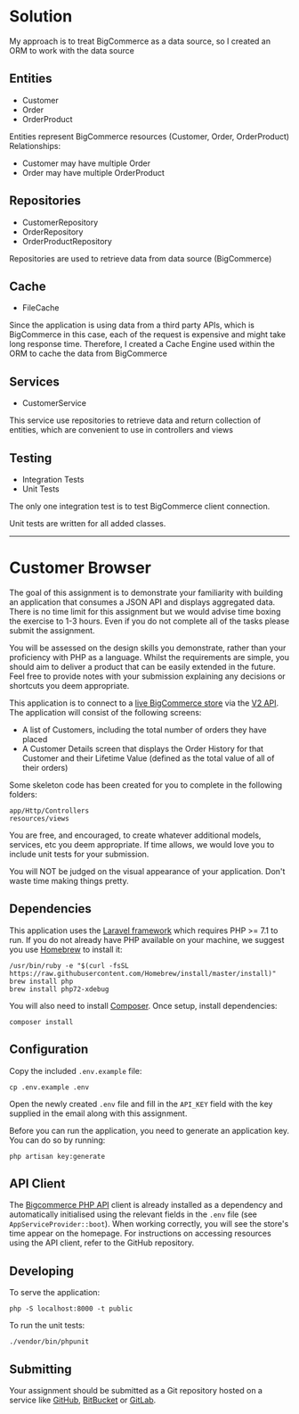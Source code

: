  # Solution
 
 My approach is to treat BigCommerce as a data source, so I created an ORM to work with the data source
 
 ## Entities
 * Customer 
 * Order
 * OrderProduct
 
 Entities represent BigCommerce resources (Customer, Order, OrderProduct)
 Relationships:  
 * Customer may have multiple Order
 * Order may have multiple OrderProduct
 
 ## Repositories
 * CustomerRepository
 * OrderRepository
 * OrderProductRepository
 
 Repositories are used to retrieve data from data source (BigCommerce)
 
 ## Cache
 * FileCache
 
 Since the application is using data from a third party APIs, which is BigCommerce in this case, each of the request is expensive 
 and might take long response time. Therefore, I created a Cache Engine used within the ORM to cache the data from BigCommerce
 
 ## Services
 * CustomerService
 
 This service use repositories to retrieve data and return collection of entities, which are convenient to use in controllers and views  
 ## Testing
 * Integration Tests
 * Unit Tests
 
 The only one integration test is to test BigCommerce client connection.
 
 Unit tests are written for all added classes.
 
 ----------------------------------------------------------------------------------------
 
 # Customer Browser
The goal of this assignment is to demonstrate your familiarity with building an application that consumes a JSON API
and displays aggregated data. There is no time limit for this assignment but we would advise time boxing the exercise
to 1-3 hours. Even if you do not complete all of the tasks please submit the assignment.

You will be assessed on the design skills you demonstrate, rather than your proficiency with PHP as a language. Whilst
the requirements are simple, you should aim to deliver a product that can be easily extended in the future. Feel free
to provide notes with your submission explaining any decisions or shortcuts you deem appropriate.

This application is to connect to a [live BigCommerce store](https://store-velgoi8q0k.mybigcommerce.com) via the
[V2 API](https://developer.bigcommerce.com/api/v2/). The application will consist of the following screens:
* A list of Customers, including the total number of orders they have placed
* A Customer Details screen that displays the Order History for that Customer and their Lifetime Value (defined as the
  total value of all of their orders)

Some skeleton code has been created for you to complete in the following folders:
```
app/Http/Controllers
resources/views
```

You are free, and encouraged, to create whatever additional models, services, etc you deem appropriate. If time allows,
we would love you to include unit tests for your submission.

You will NOT be judged on the visual appearance of your application. Don't waste time making things pretty.

## Dependencies
This application uses the [Laravel framework](https://laravel.com/docs/5.6) which requires PHP >= 7.1 to run. If you do
not already have PHP available on your machine, we suggest you use [Homebrew](https://brew.sh/) to install it:
```
/usr/bin/ruby -e "$(curl -fsSL https://raw.githubusercontent.com/Homebrew/install/master/install)"
brew install php
brew install php72-xdebug
```

You will also need to install [Composer](https://getcomposer.org/download/). Once setup, install dependencies:
```
composer install
```

## Configuration
Copy the included `.env.example` file:
```
cp .env.example .env
```

Open the newly created `.env` file and fill in the `API_KEY` field with the key supplied in the email along with this
assignment.

Before you can run the application, you need to generate an application key. You can do so by running:
```
php artisan key:generate
```

## API Client
The [Bigcommerce PHP API](https://github.com/bigcommerce/bigcommerce-api-php) client is already installed as a
dependency and automatically initialised using the relevant fields in the `.env` file (see `AppServiceProvider::boot`).
When working correctly, you will see the store's time appear on the homepage. For instructions on accessing resources
using the API client, refer to the GitHub repository.

## Developing

To serve the application:
```
php -S localhost:8000 -t public
```                               

To run the unit tests:
```
./vendor/bin/phpunit
```

## Submitting
Your assignment should be submitted as a Git repository hosted on a service like [GitHub](https://github.com),
[BitBucket](https://bitbucket.org/) or [GitLab](https://gitlab.com/).
